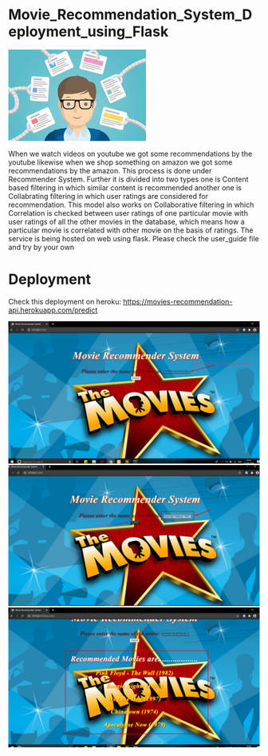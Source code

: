 # Movie_Recommendation_System_Deployment_using_Flask

![alt text](https://github.com/shalom217/Movie_Recommender_System_Deployment_using_Flask/blob/master/recom_img.jpg)

When we watch videos on youtube we got some recommendations by the youtube likewise when we shop something on amazon we got some recommendations by the amazon. This process is done under Recommender System. Further it is divided into two types one is Content based filtering in which similar content is recommended another one is Collabrating filtering in which user ratings are considered for recommendation.
This model also works on Collaborative filtering in which Correlation is checked between user ratings of one particular movie with user ratings of all the other movies in the database, which means how a particular movie is correlated with other movie on the basis of ratings.
The service is being hosted on web using flask. Please check the user_guide file and try by your own

# Deployment

Check this deployment on heroku:
https://movies-recommendation-api.herokuapp.com/predict

![alt text](https://github.com/shalom217/Movie_Recommender_System_Deployment_using_Flask/blob/master/Screenshot_5.png)
![alt text](https://github.com/shalom217/Movie_Recommender_System_Deployment_using_Flask/blob/master/Screenshot_1.png)
![alt text](https://github.com/shalom217/Movie_Recommender_System_Deployment_using_Flask/blob/master/Screenshot_2.png)

